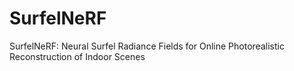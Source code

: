 # SurfelNeRF
SurfelNeRF: Neural Surfel Radiance Fields for Online Photorealistic Reconstruction of Indoor Scenes
